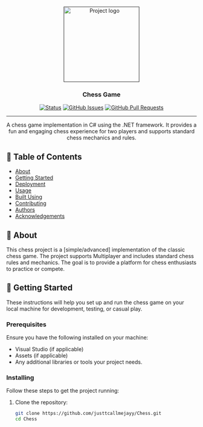 <p align="center">
  <a href="" rel="noopener">
 <img width=200px height=200px src="https://upload.wikimedia.org/wikipedia/commons/1/11/Anderssen-Kieseritzky.png" alt="Project logo"></a>
</p>

<h3 align="center">Chess Game</h3>

<div align="center">

[![Status](https://img.shields.io/badge/status-active-success.svg)]()
[![GitHub Issues](https://img.shields.io/github/issues/justtcallmejayy/Chess.svg)](https://github.com/justtcallmejayy/Chess/issues)
[![GitHub Pull Requests](https://img.shields.io/github/issues-pr/justtcallmejayy/Chess.svg)](https://github.com/justtcallmejayy/Chess/pulls)
</div>

---

<p align="center"> A chess game implementation in C# using the .NET framework. It provides a fun and engaging chess experience for two players and supports standard chess mechanics and rules. <br> </p>


## 📝 Table of Contents

- [About](#about)
- [Getting Started](#getting_started)
- [Deployment](#deployment)
- [Usage](#usage)
- [Built Using](#built_using)
- [Contributing](#contributing)
- [Authors](#authors)
- [Acknowledgements](#acknowledgement)

## 🧐 About <a name = "about"></a>

This chess project is a [simple/advanced] implementation of the classic chess game. The project supports Multiplayer and includes standard chess rules and mechanics. The goal is to provide a platform for chess enthusiasts to practice or compete.

## 🏁 Getting Started <a name = "getting_started"></a>

These instructions will help you set up and run the chess game on your local machine for development, testing, or casual play.

### Prerequisites

Ensure you have the following installed on your machine:

- Visual Studio (if applicable)
- Assets (if applicable)
- Any additional libraries or tools your project needs.

### Installing

Follow these steps to get the project running:

1. Clone the repository:
   ```bash
   git clone https://github.com/justtcallmejayy/Chess.git
   cd Chess
